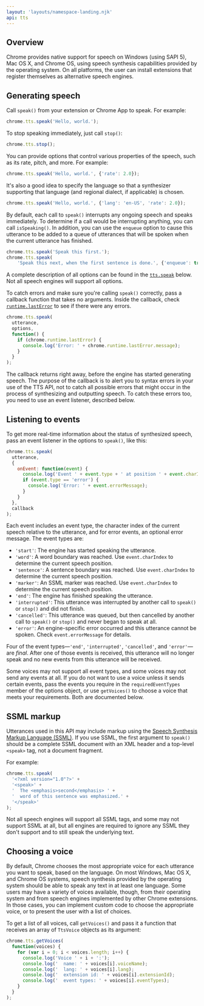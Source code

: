 ```yaml
---
layout: 'layouts/namespace-landing.njk'
api: tts
---
```


## Overview

Chrome provides native support for speech on Windows (using SAPI 5), Mac OS X, and Chrome OS, using
speech synthesis capabilities provided by the operating system. On all platforms, the user can
install extensions that register themselves as alternative speech engines.

## Generating speech

Call `speak()` from your extension or Chrome App to speak. For example:

```js
chrome.tts.speak('Hello, world.');
```

To stop speaking immediately, just call `stop()`:

```js
chrome.tts.stop();
```

You can provide options that control various properties of the speech, such as its rate, pitch, and
more. For example:

```js
chrome.tts.speak('Hello, world.', {'rate': 2.0});
```

It's also a good idea to specify the language so that a synthesizer supporting that language (and
regional dialect, if applicable) is chosen.

```js
chrome.tts.speak('Hello, world.', {'lang': 'en-US', 'rate': 2.0});
```

By default, each call to `speak()` interrupts any ongoing speech and speaks immediately. To
determine if a call would be interrupting anything, you can call `isSpeaking()`. In addition, you
can use the `enqueue` option to cause this utterance to be added to a queue of utterances that will
be spoken when the current utterance has finished.

```js
chrome.tts.speak('Speak this first.');
chrome.tts.speak(
    'Speak this next, when the first sentence is done.', {'enqueue': true});
```

A complete description of all options can be found in the [`tts.speak`][1] below. Not all speech
engines will support all options.

To catch errors and make sure you're calling `speak()` correctly, pass a callback function that
takes no arguments. Inside the callback, check [`runtime.lastError`][2] to see if there were any
errors.

```js
chrome.tts.speak(
  utterance,
  options,
  function() {
    if (chrome.runtime.lastError) {
      console.log('Error: ' + chrome.runtime.lastError.message);
    }
  }
);
```

The callback returns right away, before the engine has started generating speech. The purpose of the
callback is to alert you to syntax errors in your use of the TTS API, not to catch all possible
errors that might occur in the process of synthesizing and outputting speech. To catch these errors
too, you need to use an event listener, described below.

## Listening to events

To get more real-time information about the status of synthesized speech, pass an event listener in
the options to `speak()`, like this:

```js
chrome.tts.speak(
  utterance,
  {
    onEvent: function(event) {
      console.log('Event ' + event.type + ' at position ' + event.charIndex);
      if (event.type == 'error') {
        console.log('Error: ' + event.errorMessage);
      }
    }
  },
  callback
);
```

Each event includes an event type, the character index of the current speech relative to the
utterance, and for error events, an optional error message. The event types are:

- `'start'`: The engine has started speaking the utterance.
- `'word'`: A word boundary was reached. Use `event.charIndex` to determine the current speech
  position.
- `'sentence'`: A sentence boundary was reached. Use `event.charIndex` to determine the current
  speech position.
- `'marker'`: An SSML marker was reached. Use `event.charIndex` to determine the current speech
  position.
- `'end'`: The engine has finished speaking the utterance.
- `'interrupted'`: This utterance was interrupted by another call to `speak()` or `stop()` and did
  not finish.
- `'cancelled'`: This utterance was queued, but then cancelled by another call to `speak()` or
  `stop()` and never began to speak at all.
- `'error'`: An engine-specific error occurred and this utterance cannot be spoken. Check
  `event.errorMessage` for details.

Four of the event types—`'end'`, `'interrupted'`, `'cancelled'`, and `'error'`—are _final_. After
one of those events is received, this utterance will no longer speak and no new events from this
utterance will be received.

Some voices may not support all event types, and some voices may not send any events at all. If you
do not want to use a voice unless it sends certain events, pass the events you require in the
`requiredEventTypes` member of the options object, or use `getVoices()` to choose a voice that meets
your requirements. Both are documented below.

## SSML markup

Utterances used in this API may include markup using the [Speech Synthesis Markup Language
(SSML)][3]. If you use SSML, the first argument to `speak()` should be a complete SSML document with
an XML header and a top-level `<speak>` tag, not a document fragment.

For example:

```js
chrome.tts.speak(
  '<?xml version="1.0"?>' +
  '<speak>' +
  '  The <emphasis>second</emphasis> ' +
  '  word of this sentence was emphasized.' +
  '</speak>'
);
```

Not all speech engines will support all SSML tags, and some may not support SSML at all, but all
engines are required to ignore any SSML they don't support and to still speak the underlying text.

## Choosing a voice

By default, Chrome chooses the most appropriate voice for each utterance you want to speak, based on
the language. On most Windows, Mac OS X, and Chrome OS systems, speech synthesis provided by the
operating system should be able to speak any text in at least one language. Some users may have a
variety of voices available, though, from their operating system and from speech engines implemented
by other Chrome extensions. In those cases, you can implement custom code to choose the appropriate
voice, or to present the user with a list of choices.

To get a list of all voices, call `getVoices()` and pass it a function that receives an array of
`TtsVoice` objects as its argument:

```js
chrome.tts.getVoices(
  function(voices) {
    for (var i = 0; i < voices.length; i++) {
      console.log('Voice ' + i + ':');
      console.log('  name: ' + voices[i].voiceName);
      console.log('  lang: ' + voices[i].lang);
      console.log('  extension id: ' + voices[i].extensionId);
      console.log('  event types: ' + voices[i].eventTypes);
    }
  }
);
```

[1]: #method-speak
[2]: /extensions/runtime#property-lastError
[3]: https://www.w3.org/TR/speech-synthesis
